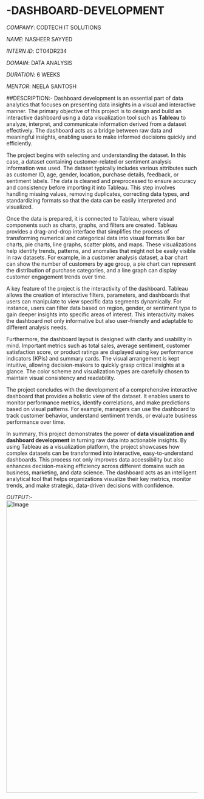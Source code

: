# -DASHBOARD-DEVELOPMENT

*COMPANY*: CODTECH IT SOLUTIONS

*NAME*: NASHEER SAYYED

*INTERN ID*: CT04DR234

*DOMAIN*: DATA ANALYSIS

*DURATION*: 6 WEEKS

*MENTOR*: NEELA SANTOSH

##DESCRIPTION:-
Dashboard development is an essential part of data analytics that focuses on presenting data insights in a visual and interactive manner. The primary objective of this project is to design and build an interactive dashboard using a data visualization tool such as **Tableau** to analyze, interpret, and communicate information derived from a dataset effectively. The dashboard acts as a bridge between raw data and meaningful insights, enabling users to make informed decisions quickly and efficiently.

The project begins with selecting and understanding the dataset. In this case, a dataset containing customer-related or sentiment analysis information was used. The dataset typically includes various attributes such as customer ID, age, gender, location, purchase details, feedback, or sentiment labels. The data is cleaned and preprocessed to ensure accuracy and consistency before importing it into Tableau. This step involves handling missing values, removing duplicates, correcting data types, and standardizing formats so that the data can be easily interpreted and visualized.

Once the data is prepared, it is connected to Tableau, where visual components such as charts, graphs, and filters are created. Tableau provides a drag-and-drop interface that simplifies the process of transforming numerical and categorical data into visual formats like bar charts, pie charts, line graphs, scatter plots, and maps. These visualizations help identify trends, patterns, and anomalies that might not be easily visible in raw datasets. For example, in a customer analysis dataset, a bar chart can show the number of customers by age group, a pie chart can represent the distribution of purchase categories, and a line graph can display customer engagement trends over time.

A key feature of the project is the interactivity of the dashboard. Tableau allows the creation of interactive filters, parameters, and dashboards that users can manipulate to view specific data segments dynamically. For instance, users can filter data based on region, gender, or sentiment type to gain deeper insights into specific areas of interest. This interactivity makes the dashboard not only informative but also user-friendly and adaptable to different analysis needs.

Furthermore, the dashboard layout is designed with clarity and usability in mind. Important metrics such as total sales, average sentiment, customer satisfaction score, or product ratings are displayed using key performance indicators (KPIs) and summary cards. The visual arrangement is kept intuitive, allowing decision-makers to quickly grasp critical insights at a glance. The color scheme and visualization types are carefully chosen to maintain visual consistency and readability.

The project concludes with the development of a comprehensive interactive dashboard that provides a holistic view of the dataset. It enables users to monitor performance metrics, identify correlations, and make predictions based on visual patterns. For example, managers can use the dashboard to track customer behavior, understand sentiment trends, or evaluate business performance over time.

In summary, this project demonstrates the power of **data visualization and dashboard development** in turning raw data into actionable insights. By using Tableau as a visualization platform, the project showcases how complex datasets can be transformed into interactive, easy-to-understand dashboards. This process not only improves data accessibility but also enhances decision-making efficiency across different domains such as business, marketing, and data science. The dashboard acts as an intelligent analytical tool that helps organizations visualize their key metrics, monitor trends, and make strategic, data-driven decisions with confidence.

*OUTPUT*:- <img width="1447" height="769" alt="Image" src="https://github.com/user-attachments/assets/33d5ed80-51d9-43a7-989a-63f4168508b7" />
